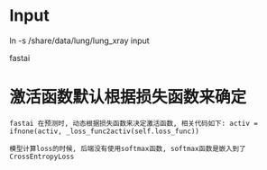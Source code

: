 

# Input
ln -s /share/data/lung/lung_xray input


fastai

# 激活函数默认根据损失函数来确定

    fastai 在预测时, 动态根据损失函数来决定激活函数, 相关代码如下: activ = ifnone(activ, _loss_func2activ(self.loss_func))
    
    模型计算loss的时候, 后端没有使用softmax函数, softmax函数是嵌入到了CrossEntropyLoss